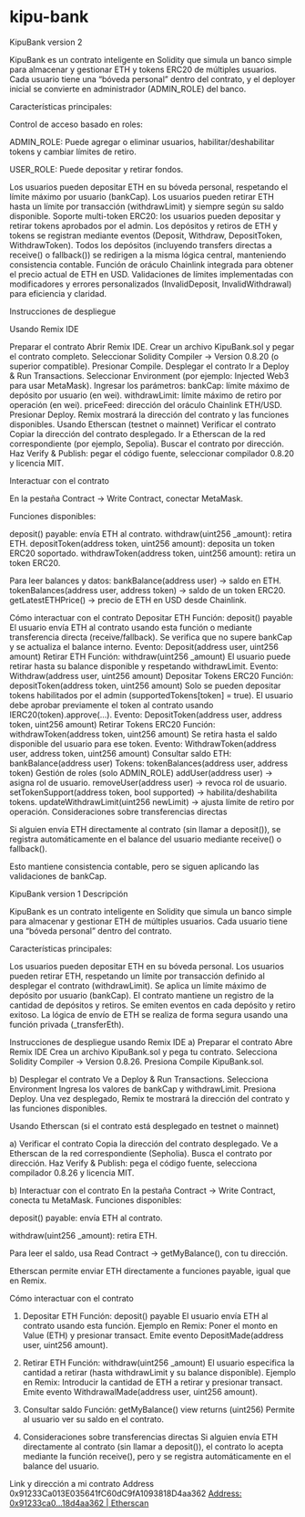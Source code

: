 # kipu-bank
KipuBank version 2

KipuBank es un contrato inteligente en Solidity que simula un banco simple para almacenar y gestionar ETH y tokens ERC20 de múltiples usuarios. Cada usuario tiene una “bóveda personal” dentro del contrato, y el deployer inicial se convierte en administrador (ADMIN_ROLE) del banco.

Características principales:

Control de acceso basado en roles:

ADMIN_ROLE: Puede agregar o eliminar usuarios, habilitar/deshabilitar tokens y cambiar límites de retiro.

USER_ROLE: Puede depositar y retirar fondos.

Los usuarios pueden depositar ETH en su bóveda personal, respetando el límite máximo por usuario (bankCap).
Los usuarios pueden retirar ETH hasta un límite por transacción (withdrawLimit) y siempre según su saldo disponible.
Soporte multi-token ERC20: los usuarios pueden depositar y retirar tokens aprobados por el admin.
Los depósitos y retiros de ETH y tokens se registran mediante eventos (Deposit, Withdraw, DepositToken, WithdrawToken).
Todos los depósitos (incluyendo transfers directas a receive() o fallback()) se redirigen a la misma lógica central, manteniendo consistencia contable.
Función de oráculo Chainlink integrada para obtener el precio actual de ETH en USD.
Validaciones de límites implementadas con modificadores y errores personalizados (InvalidDeposit, InvalidWithdrawal) para eficiencia y claridad.

Instrucciones de despliegue

Usando Remix IDE

Preparar el contrato
Abrir Remix IDE.
Crear un archivo KipuBank.sol y pegar el contrato completo.
Seleccionar Solidity Compiler → Version 0.8.20 (o superior compatible).
Presionar Compile.
Desplegar el contrato
Ir a Deploy & Run Transactions.
Seleccionar Environment (por ejemplo: Injected Web3 para usar MetaMask).
Ingresar los parámetros:
bankCap: límite máximo de depósito por usuario (en wei).
withdrawLimit: límite máximo de retiro por operación (en wei).
priceFeed: dirección del oráculo Chainlink ETH/USD.
Presionar Deploy.
Remix mostrará la dirección del contrato y las funciones disponibles.
Usando Etherscan (testnet o mainnet)
Verificar el contrato
Copiar la dirección del contrato desplegado.
Ir a Etherscan de la red correspondiente (por ejemplo, Sepolia).
Buscar el contrato por dirección.
Haz Verify & Publish: pegar el código fuente, seleccionar compilador 0.8.20 y licencia MIT.

Interactuar con el contrato

En la pestaña Contract → Write Contract, conectar MetaMask.

Funciones disponibles:

deposit() payable: envía ETH al contrato.
withdraw(uint256 _amount): retira ETH.
depositToken(address token, uint256 amount): deposita un token ERC20 soportado.
withdrawToken(address token, uint256 amount): retira un token ERC20.

Para leer balances y datos:
bankBalance(address user) → saldo en ETH.
tokenBalances(address user, address token) → saldo de un token ERC20.
getLatestETHPrice() → precio de ETH en USD desde Chainlink.

Cómo interactuar con el contrato
Depositar ETH
Función: deposit() payable
El usuario envía ETH al contrato usando esta función o mediante transferencia directa (receive/fallback).
Se verifica que no supere bankCap y se actualiza el balance interno.
Evento: Deposit(address user, uint256 amount)
Retirar ETH
Función: withdraw(uint256 _amount)
El usuario puede retirar hasta su balance disponible y respetando withdrawLimit.
Evento: Withdraw(address user, uint256 amount)
Depositar Tokens ERC20
Función: depositToken(address token, uint256 amount)
Solo se pueden depositar tokens habilitados por el admin (supportedTokens[token] = true).
El usuario debe aprobar previamente el token al contrato usando IERC20(token).approve(...).
Evento: DepositToken(address user, address token, uint256 amount)
Retirar Tokens ERC20
Función: withdrawToken(address token, uint256 amount)
Se retira hasta el saldo disponible del usuario para ese token.
Evento: WithdrawToken(address user, address token, uint256 amount)
Consultar saldo
ETH: bankBalance(address user)
Tokens: tokenBalances(address user, address token)
Gestión de roles (solo ADMIN_ROLE)
addUser(address user) → asigna rol de usuario.
removeUser(address user) → revoca rol de usuario.
setTokenSupport(address token, bool supported) → habilita/deshabilita tokens.
updateWithdrawLimit(uint256 newLimit) → ajusta límite de retiro por operación.
Consideraciones sobre transferencias directas

Si alguien envía ETH directamente al contrato (sin llamar a deposit()), se registra automáticamente en el balance del usuario mediante receive() o fallback().

Esto mantiene consistencia contable, pero se siguen aplicando las validaciones de bankCap.

KipuBank version 1
Descripción

KipuBank es un contrato inteligente en Solidity que simula un banco simple para almacenar y gestionar ETH de múltiples usuarios. Cada usuario tiene una “bóveda personal” dentro del contrato.

Características principales:

Los usuarios pueden depositar ETH en su bóveda personal.
Los usuarios pueden retirar ETH, respetando un límite por transacción definido al desplegar el contrato (withdrawLimit).
Se aplica un límite máximo de depósito por usuario (bankCap).
El contrato mantiene un registro de la cantidad de depósitos y retiros.
Se emiten eventos en cada depósito y retiro exitoso.
La lógica de envío de ETH se realiza de forma segura usando una función privada (_transferEth).

Instrucciones de despliegue usando Remix IDE
a) Preparar el contrato
Abre Remix IDE
Crea un archivo KipuBank.sol y pega tu contrato.
Selecciona Solidity Compiler → Version 0.8.26.
Presiona Compile KipuBank.sol.

b) Desplegar el contrato
Ve a Deploy & Run Transactions.
Selecciona Environment
Ingresa los valores de bankCap y withdrawLimit.
Presiona Deploy.
Una vez desplegado, Remix te mostrará la dirección del contrato y las funciones disponibles.

Usando Etherscan (si el contrato está desplegado en testnet o mainnet)

a) Verificar el contrato
Copia la dirección del contrato desplegado.
Ve a Etherscan de la red correspondiente (Sepholia).
Busca el contrato por dirección.
Haz Verify & Publish: pega el código fuente, selecciona compilador 0.8.26 y licencia MIT.

b) Interactuar con el contrato
En la pestaña Contract → Write Contract, conecta tu MetaMask.
Funciones disponibles:

deposit() payable: envía ETH al contrato.

withdraw(uint256 _amount): retira ETH.

Para leer el saldo, usa Read Contract → getMyBalance(), con tu dirección.

Etherscan permite enviar ETH directamente a funciones payable, igual que en Remix.

Cómo interactuar con el contrato
1. Depositar ETH
Función: deposit() payable
El usuario envía ETH al contrato usando esta función.
Ejemplo en Remix:
Poner el monto en Value (ETH) y presionar transact.
Emite evento DepositMade(address user, uint256 amount).

2. Retirar ETH
Función: withdraw(uint256 _amount)
El usuario especifica la cantidad a retirar (hasta withdrawLimit y su balance disponible).
Ejemplo en Remix:
Introducir la cantidad de ETH a retirar y presionar transact.
Emite evento WithdrawalMade(address user, uint256 amount).

3. Consultar saldo
Función: getMyBalance() view returns (uint256)
Permite al usuario ver su saldo en el contrato.

4. Consideraciones sobre transferencias directas
Si alguien envía ETH directamente al contrato (sin llamar a deposit()), el contrato lo acepta mediante la función receive(), pero y se registra automáticamente en el balance del usuario.


Link y dirección a mi contrato 
Address 0x91233Ca013E035641fC60dC9fA1093818D4aa362
[Address: 0x91233ca0...18d4aa362 | Etherscan](https://sepolia.etherscan.io/address/0x91233ca013e035641fc60dc9fa1093818d4aa362)
